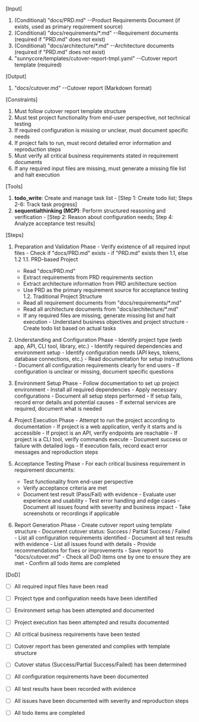 [Input]
  1. (Conditional) "docs/PRD.md" --Product Requirements Document (if exists, used as primary requirement source)
  2. (Conditional) "docs/requirements/*.md" --Requirement documents (required if "PRD.md" does not exist)
  3. (Conditional) "docs/architecture/*.md" --Architecture documents (required if "PRD.md" does not exist)
  4. "sunnycore/templates/cutover-report-tmpl.yaml" --Cutover report template (required)

[Output]
  1. "docs/cutover.md" --Cutover report (Markdown format)

[Constraints]
  1. Must follow cutover report template structure
  2. Must test project functionality from end-user perspective, not technical testing
  3. If required configuration is missing or unclear, must document specific needs
  4. If project fails to run, must record detailed error information and reproduction steps
  5. Must verify all critical business requirements stated in requirement documents
  6. If any required input files are missing, must generate a missing file list and halt execution

[Tools]
  1. **todo_write**: Create and manage task list
    - [Step 1: Create todo list; Steps 2-6: Track task progress]
  2. **sequentialthinking (MCP)**: Perform structured reasoning and verification
    - [Step 2: Reason about configuration needs; Step 4: Analyze acceptance test results]

[Steps]
  1. Preparation and Validation Phase
    - Verify existence of all required input files
    - Check if "docs/PRD.md" exists
    - if "PRD.md" exists then 1.1, else 1.2
      1.1. PRD-based Project
        - Read "docs/PRD.md"
        - Extract requirements from PRD requirements section
        - Extract architecture information from PRD architecture section
        - Use PRD as the primary requirement source for acceptance testing
      1.2. Traditional Project Structure
        - Read all requirement documents from "docs/requirements/*.md"
        - Read all architecture documents from "docs/architecture/*.md"
        - If any required files are missing, generate missing list and halt execution
    - Understand business objectives and project structure
    - Create todo list based on actual tasks

  2. Understanding and Configuration Phase
    - Identify project type (web app, API, CLI tool, library, etc.)
    - Identify required dependencies and environment setup
    - Identify configuration needs (API keys, tokens, database connections, etc.)
    - Read documentation for setup instructions
    - Document all configuration requirements clearly for end users
    - If configuration is unclear or missing, document specific questions

  3. Environment Setup Phase
    - Follow documentation to set up project environment
    - Install all required dependencies
    - Apply necessary configurations
    - Document all setup steps performed
    - If setup fails, record error details and potential causes
    - If external services are required, document what is needed

  4. Project Execution Phase
    - Attempt to run the project according to documentation
    - If project is a web application, verify it starts and is accessible
    - If project is an API, verify endpoints are reachable
    - If project is a CLI tool, verify commands execute
    - Document success or failure with detailed logs
    - If execution fails, record exact error messages and reproduction steps

  5. Acceptance Testing Phase
    - For each critical business requirement in requirement documents:
      * Test functionality from end-user perspective
      * Verify acceptance criteria are met
      * Document test result (Pass/Fail) with evidence
    - Evaluate user experience and usability
    - Test error handling and edge cases
    - Document all issues found with severity and business impact
    - Take screenshots or recordings if applicable

  6. Report Generation Phase
    - Create cutover report using template structure
    - Document cutover status: Success / Partial Success / Failed
    - List all configuration requirements identified
    - Document all test results with evidence
    - List all issues found with details
    - Provide recommendations for fixes or improvements
    - Save report to "docs/cutover.md"
    - Check all DoD items one by one to ensure they are met
    - Confirm all todo items are completed

[DoD]
  - [ ] All required input files have been read
  - [ ] Project type and configuration needs have been identified
  - [ ] Environment setup has been attempted and documented
  - [ ] Project execution has been attempted and results documented
  - [ ] All critical business requirements have been tested
  - [ ] Cutover report has been generated and complies with template structure
  - [ ] Cutover status (Success/Partial Success/Failed) has been determined
  - [ ] All configuration requirements have been documented
  - [ ] All test results have been recorded with evidence
  - [ ] All issues have been documented with severity and reproduction steps
  - [ ] All todo items are completed

